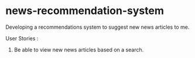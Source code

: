 # news-recommendation-system
Developing a recommendations system to suggest new news articles to me.

User Stories : 

1) Be able to view new news articles based on a search. 

